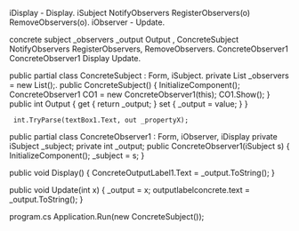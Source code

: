iDisplay - Display.	
iSubject	NotifyObservers	RegisterObservers(o)	RemoveObservers(o).
iObserver - Update.	

concrete subject _observers _output Output , ConcreteSubject NotifyObservers RegisterObservers, RemoveObservers.
ConcreteObserver1 ConcreteObserver1 Display Update.

public partial class ConcreteSubject : Form, iSubject.
private List<iObserver> _observers = new List<iObserver>();.
public ConcreteSubject()
        {
            InitializeComponent();
            ConcreteObserver1 CO1 = new ConcreteObserver1(this);
            CO1.Show();
        }	
	public int Output
        {
            get
            {
                return _output;
            }
            set
            {
                _output = value;
            }
        }
	
	 int.TryParse(textBox1.Text, out _propertyX);

public partial class ConcreteObserver1 : Form, iObserver, iDisplay
private iSubject _subject;
private int _output;
public ConcreteObserver1(iSubject s)
        {
            InitializeComponent();
            _subject = s;
        }
	
public void Display()
        {
            ConcreteOutputLabel1.Text = _output.ToString();
        }	
	
public void Update(int x)
        {
            _output = x;
            outputlabelconcrete.text = _output.ToString();
        }	
	
program.cs
Application.Run(new ConcreteSubject());
	
